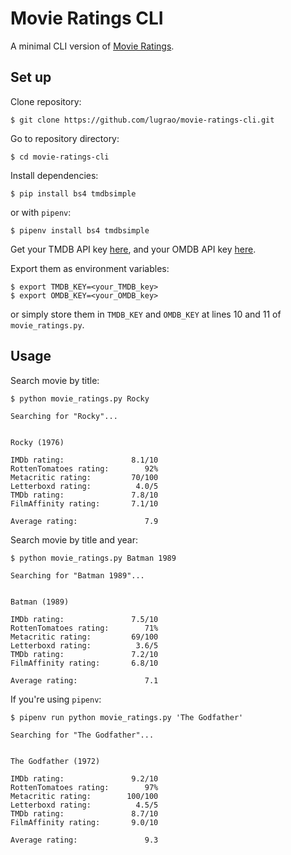 # Movie Ratings CLI

A minimal CLI version of [Movie Ratings](https://movie-ratings.vercel.app/).

## Set up

Clone repository:
```
$ git clone https://github.com/lugrao/movie-ratings-cli.git
```

Go to repository directory:
```
$ cd movie-ratings-cli
```

Install dependencies:
```
$ pip install bs4 tmdbsimple
```

or with `pipenv`:
```
$ pipenv install bs4 tmdbsimple
```

Get your TMDB API key [here](https://developers.themoviedb.org/3/getting-started/introduction), and your OMDB API key [here](http://www.omdbapi.com/apikey.aspx).

Export them as environment variables:
```
$ export TMDB_KEY=<your_TMDB_key>
$ export OMDB_KEY=<your_OMDB_key>
```

or simply store them in `TMDB_KEY` and `OMDB_KEY` at lines 10 and 11 of `movie_ratings.py`.

## Usage

Search movie by title:
```
$ python movie_ratings.py Rocky

Searching for "Rocky"...


Rocky (1976)

IMDb rating:               8.1/10
RottenTomatoes rating:        92%
Metacritic rating:         70/100
Letterboxd rating:          4.0/5
TMDb rating:               7.8/10
FilmAffinity rating:       7.1/10

Average rating:               7.9
```

Search movie by title and year:
```
$ python movie_ratings.py Batman 1989

Searching for "Batman 1989"...


Batman (1989)

IMDb rating:               7.5/10
RottenTomatoes rating:        71%
Metacritic rating:         69/100
Letterboxd rating:          3.6/5
TMDb rating:               7.2/10
FilmAffinity rating:       6.8/10

Average rating:               7.1
```

If you're using `pipenv`:
```
$ pipenv run python movie_ratings.py 'The Godfather'

Searching for "The Godfather"...


The Godfather (1972)

IMDb rating:               9.2/10
RottenTomatoes rating:        97%
Metacritic rating:        100/100
Letterboxd rating:          4.5/5
TMDb rating:               8.7/10
FilmAffinity rating:       9.0/10

Average rating:               9.3
```

